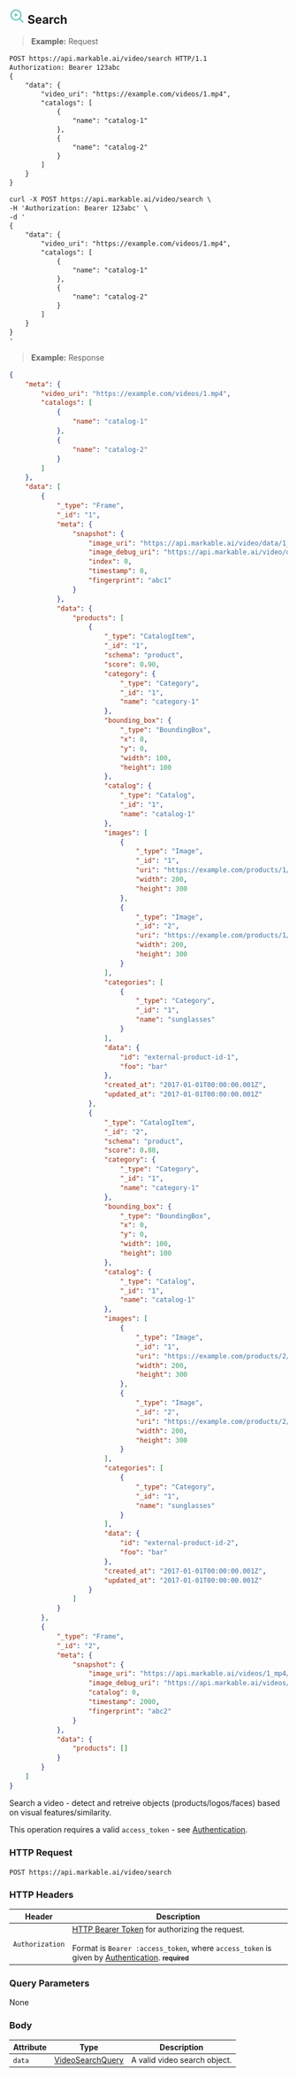 
## <img src="images/search-video_icon.png" alt="search-video_icon" width="28px" height="auto"> Search

> **Example:** Request

```http
POST https://api.markable.ai/video/search HTTP/1.1
Authorization: Bearer 123abc
{
	"data": {
        "video_uri": "https://example.com/videos/1.mp4",
        "catalogs": [
            {
                "name": "catalog-1"
            },
            {
                "name": "catalog-2"
            }
        ]
    }
}
```

```shell
curl -X POST https://api.markable.ai/video/search \
-H 'Authorization: Bearer 123abc' \
-d '
{
	"data": {
        "video_uri": "https://example.com/videos/1.mp4",
        "catalogs": [
            {
                "name": "catalog-1"
            },
            {
                "name": "catalog-2"
            }
        ]
    }
}
'
```

> **Example:** Response

```json
{
    "meta": {
        "video_uri": "https://example.com/videos/1.mp4",
        "catalogs": [
            {
                "name": "catalog-1"
            },
            {
                "name": "catalog-2"
            }
        ]
    },
    "data": [
        {
            "_type": "Frame",
            "_id": "1",
            "meta": {
                "snapshot": {
                    "image_uri": "https://api.markable.ai/video/data/1_mp4/snapshots/1.png",
                    "image_debug_uri": "https://api.markable.ai/video/data/1_mp4/snapshots/1.debug.png",
                    "index": 0,
                    "timestamp": 0,
                    "fingerprint": "abc1"
                }
            },
            "data": {
                "products": [
                    {
                        "_type": "CatalogItem",
                        "_id": "1",
                        "schema": "product",
                        "score": 0.90,
                        "category": {
                            "_type": "Category",
                            "_id": "1",
                            "name": "category-1"
                        },
                        "bounding_box": {
                            "_type": "BoundingBox",
                            "x": 0,
                            "y": 0,
                            "width": 100,
                            "height": 100
                        },
                        "catalog": {
                            "_type": "Catalog",
                            "_id": "1",
                            "name": "catalog-1"
                        },
                        "images": [
                            {
                                "_type": "Image",
                                "_id": "1",
                                "uri": "https://example.com/products/1/a.png",
                                "width": 200,
                                "height": 300
                            },
                            {
                                "_type": "Image",
                                "_id": "2",
                                "uri": "https://example.com/products/1/b.png",
                                "width": 200,
                                "height": 300
                            }
                        ],
                        "categories": [
                            {
                                "_type": "Category",
                                "_id": "1",
                                "name": "sunglasses"
                            }
                        ],
                        "data": {
                            "id": "external-product-id-1",
                            "foo": "bar"
                        },
                        "created_at": "2017-01-01T00:00:00.001Z",
                        "updated_at": "2017-01-01T00:00:00.001Z"
                    },
                    {
                        "_type": "CatalogItem",
                        "_id": "2",
                        "schema": "product",
                        "score": 0.88,
                        "category": {
                            "_type": "Category",
                            "_id": "1",
                            "name": "category-1"
                        },
                        "bounding_box": {
                            "_type": "BoundingBox",
                            "x": 0,
                            "y": 0,
                            "width": 100,
                            "height": 100
                        },
                        "catalog": {
                            "_type": "Catalog",
                            "_id": "1",
                            "name": "catalog-1"
                        },
                        "images": [
                            {
                                "_type": "Image",
                                "_id": "1",
                                "uri": "https://example.com/products/2/a.png",
                                "width": 200,
                                "height": 300
                            },
                            {
                                "_type": "Image",
                                "_id": "2",
                                "uri": "https://example.com/products/2/b.png",
                                "width": 200,
                                "height": 300
                            }
                        ],
                        "categories": [
                            {
                                "_type": "Category",
                                "_id": "1",
                                "name": "sunglasses"
                            }
                        ],
                        "data": {
                            "id": "external-product-id-2",
                            "foo": "bar"
                        },
                        "created_at": "2017-01-01T00:00:00.001Z",
                        "updated_at": "2017-01-01T00:00:00.001Z"
                    }
                ]
            }
        },
        {
            "_type": "Frame",
            "_id": "2",
            "meta": {
                "snapshot": {
                    "image_uri": "https://api.markable.ai/videos/1_mp4/snapshots/2.png",
                    "image_debug_uri": "https://api.markable.ai/videos/1_mp4/snapshots/2.debug.png",
                    "catalog": 0,
                    "timestamp": 2000,
                    "fingerprint": "abc2"
                }
            },
            "data": {
                "products": []
            }
        }
    ]
}
```

Search a video - detect and retreive objects (products/logos/faces) based on visual features/similarity.

<aside class="notice">
    This operation requires a valid <code>access_token</code> - see <a href="#authentication">Authentication</a>.
</aside>


### HTTP Request

`POST https://api.markable.ai/video/search`


### HTTP Headers

Header              | Description
----------          | ----------
`Authorization`     | [HTTP Bearer Token](https://tools.ietf.org/html/rfc6750) for authorizing the request. <br><br>Format is `Bearer :access_token`, where `access_token` is given by [Authentication](#authentication). **<small>required</small>**


### Query Parameters

None


### Body

Attribute       | Type                                                      | Description
-------         | ----------                                                | -------
`data`          | [VideoSearchQuery](#the-video-search-query-object)        | A valid video search object.
